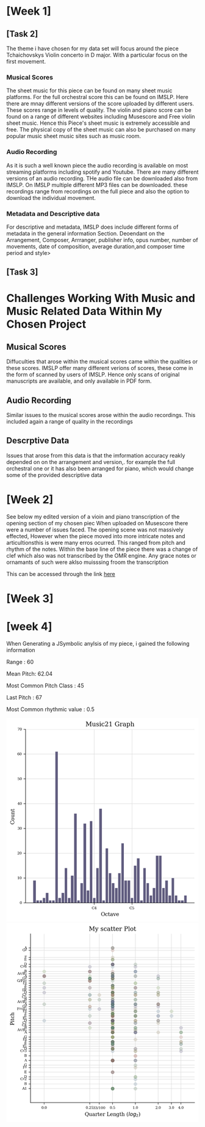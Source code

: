# \[Week 1\]
## \[Task 2\]
The theme i have chosen for my data set will focus around the piece Tchaichovskys Violin concerto in D major. With a particular focus on the first movement.
  ### Musical Scores
  The sheet music for this piece can be found on many sheet music platforms. For the full orchestral score this can be found on IMSLP. Here there are mnay different versions of the score uploaded by different users. These scores range in levels of quality. The violin and piano score can be found on a range of different websites including Musescore and Free violin sheet music. Hence this Piece's sheet music is extremely accessible and free. The physical copy of the sheet music can also be purchased on many popular music sheet music sites such as music room.
 ### Audio Recording 
 As it is such a well known piece the audio recording is available on most streaming platforms including spotify and Youtube. There are many different versions of an audio recording. THe audio file can be downloaded also from IMSLP. On IMSLP multiple different MP3 files can be downloaded. these recordings range from recordings on the full piece and also the option to download the individual movement. 
 ### Metadata and Descriptive data
 For descriptive and metadata, IMSLP does include different forms of metadata in the general information Section. Deoendant on the Arrangement, Composer, Arrranger, publisher info, opus number, number of movements, date of composition, average duration,and composer time period and style> 

 
 ## \[Task 3\]
 
# Challenges Working With Music and Music Related Data Within My Chosen Project

## Musical Scores 
Diffuculties that arose within the musical scores came within the qualities or these scores. IMSLP offer many different verions of scores, these come in the form of scanned by users of IMSLP. Hence only scans of original manuscripts are available, and only available in PDF form.

## Audio Recording 
Similar issues to the musical scores arose within the audio recordings. This included again a range of quality in the recordings 


## Descrptive Data 
 Issues that arose from this data is that the imformation accuracy reakly depended on on the arrangement and version,. for example the full orchestral one or it has also been arranged for piano, which would change some of the provided descriptive data 
 



# \[Week 2\]

See below my edited version of a vioin and piano transcription of the opening section of my chosen piec When uploaded on Musescore there were a number of issues faced. The opening scene was not massively effected, However when the piece moved into more intricate notes and articultionsthis is were many erros ocurred. This ranged from pitch and rhythm of the notes. 
Within the base line of the piece there was a change of clef which also was not transcribed by the OMR engine. 
Any grace notes or ornamants of such were aklso muisssing froom the transcription 

 This can be accessed through the link [here](https://github.com/rkirk903/MCA-2024/blob/master/MusicAnalyticsScore2619532K.mscz) 
 


# \[Week 3\] 














# \[week 4\] 
When Generating a JSymbolic anylsis of my piece, i gained the following information

Range : 60

Mean Pitch: 62.04

Most Common Pitch Class : 45

Last Pitch : 67

Most Common rhythmic value : 0.5

![Music21 data analysis](https://github.com/rkirk903/MCA-2024/blob/master/Music21Graph.png) 
![Music 21 data analysis 2](https://github.com/rkirk903/MCA-2024/blob/master/ScatterPlot.png)











